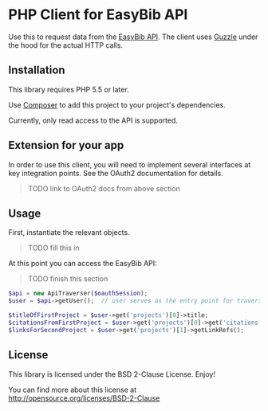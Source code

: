 # PHP Client for EasyBib API

Use this to request data from the [EasyBib API](https://data.easybib.com/).
The client uses [Guzzle](http://guzzlephp.org/) under the hood for the actual
HTTP calls.

## Installation

This library requires PHP 5.5 or later.

Use [Composer](https://getcomposer.org/) to add this project to your project's
dependencies.

Currently, only read access to the API is supported.

## Extension for your app

In order to use this client, you will need to implement several interfaces at
key integration points. See the OAuth2 documentation for details.

> TODO link to OAuth2 docs from above section

## Usage

First, instantiate the relevant objects.

> TODO fill this in

At this point you can access the EasyBib API:

> TODO finish this section

```php
$api = new ApiTraverser($oauthSession);
$user = $api->getUser();  // user serves as the entry point for traversing resources

$titleOfFirstProject = $user->get('projects')[0]->title;
$citationsFromFirstProject = $user->get('projects')[0]->get('citations');
$linksForSecondProject = $user->get('projects')[1]->getLinkRefs();
```

## License

This library is licensed under the BSD 2-Clause License. Enjoy!

You can find more about this
license at http://opensource.org/licenses/BSD-2-Clause
